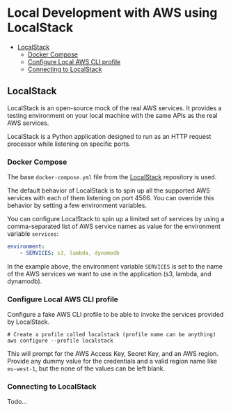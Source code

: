 # Local Development with AWS using LocalStack 

* [LocalStack](#localstack)
    * [Docker Compose](#docker-compose)
    * [Configure Local AWS CLI profile](#configure-local-aws-cli-profile)
    * [Connecting to LocalStack](#connecting-to-localstack)

## LocalStack
LocalStack is an open-source mock of the real AWS services. It provides a testing 
environment on your local machine with the same APIs as the real AWS services. 

LocalStack is a Python application designed to run as an HTTP request processor while listening on specific ports. 

### Docker Compose
The base `docker-compose.yml` file from the [LocalStack](https://github.com/localstack/localstack/blob/master/docker-compose.yml) repository is used. 

The default behavior of LocalStack is to spin up all the supported AWS services
with each of them listening on port 4566. You can override this behavior by 
setting a few environment variables. 

You can configure LocalStack to spin up a limited set of services by using a 
comma-separated list of AWS service names as value for the environment variable 
`services`:
```yaml
environment:
    - SERVICES: s3, lambda, dynamodb
```
In the example above, the environment variable `SERVICES` is set to the name 
of the AWS services we want to use in the application (s3, lambda, and dynamodb).

### Configure Local AWS CLI profile
Configure a fake AWS CLI profile to be able to invoke the services provided by LocalStack. 
```shell
# Create a profile called localstack (profile name can be anything)
aws configure --profile localstack
```
This will prompt for the AWS Access Key, Secret Key, and an AWS region. Provide any 
dummy value for the credentials and a valid region name like `eu-west-1`, but the none
of the values can be left blank. 


### Connecting to LocalStack
Todo...
